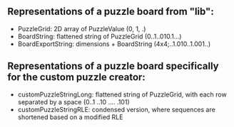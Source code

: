 ## Representations of a puzzle board from "lib":
* PuzzleGrid: 2D array of PuzzleValue (0, 1, .)
* BoardString: flattened string of PuzzleGrid (0..1..010.1...)
* BoardExportString: dimensions + BoardString (4x4;..1.010..1.001..)

## Representations of a puzzle board specifically for the custom puzzle creator:
* customPuzzleStringLong: flattened string of PuzzleGrid, with each row separated by a space (0..1 ..10 .... .101)
* customPuzzleStringRLE: condensed version, where sequences are shortened based on a modified RLE